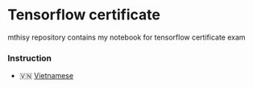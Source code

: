 # Tensorflow certificate

mthisy repository  contains my notebook for tensorflow certificate exam

### Instruction

- 🇻🇳 [Vietnamese](docs/instruction_vn.md)
